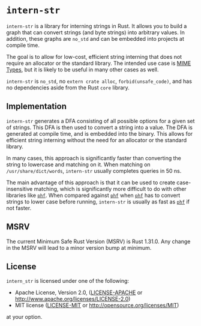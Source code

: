 # `intern-str`

`intern-str` is a library for interning strings in Rust. It allows you to build a graph that can convert strings (and byte strings) into arbitrary values. In addition, these graphs are `no_std` and can be embedded into projects at compile time.

The goal is to allow for low-cost, efficient string interning that does not require an allocator or the standard library. The intended use case is [MIME Types], but it is likely to be useful in many other cases as well.

[MIME Types]: https://developer.mozilla.org/en-US/docs/Web/HTTP/Basics_of_HTTP/MIME_types

`intern-str` is `no_std`, no `extern crate alloc`, `forbid(unsafe_code)`, and has no dependencies aside from the Rust `core` library.

## Implementation

`intern-str` generates a DFA consisting of all possible options for a given set of strings. This DFA is then used to convert a string into a value. The DFA is generated at compile time, and is embedded into the binary. This allows for efficient string interning without the need for an allocator or the standard library.

In many cases, this approach is significantly faster than converting the string to lowercase and matching on it. When matching on `/usr/share/dict/words`, `intern-str` usually completes queries in 50 ns.

The main advantage of this approach is that it can be used to create case-insensitive matching, which is significantly more difficult to do with other libraries like [`phf`]. When compared against [`phf`] when [`phf`] has to convert strings to lower case before running, `intern-str` is usually as fast as [`phf`] if not faster.

[`phf`]: https://crates.io/crates/phf

## MSRV

The current Minimum Safe Rust Version (MSRV) is Rust 1.31.0. Any change in the MSRV will lead to a minor version bump at minimum.

## License

`intern_str` is licensed under one of the following:

* Apache License, Version 2.0, ([LICENSE-APACHE](LICENSE-APACHE) or http://www.apache.org/licenses/LICENSE-2.0)
* MIT license ([LICENSE-MIT](LICENSE-MIT) or http://opensource.org/licenses/MIT)

at your option.